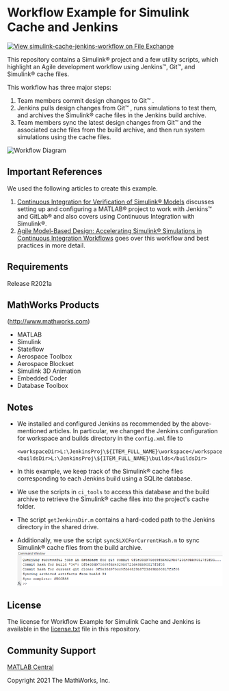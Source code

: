 # Workflow Example for Simulink Cache and Jenkins

[![View simulink-cache-jenkins-workflow on File Exchange](https://www.mathworks.com/matlabcentral/images/matlab-file-exchange.svg)](https://www.mathworks.com/matlabcentral/fileexchange/100376-simulink-cache-jenkins-workflow)


This repository contains a Simulink® project and a few utility scripts, which highlight an Agile development workflow using Jenkins™, Git™, and Simulink® cache files.


This workflow has three major steps:
1. Team members commit design changes to Git™ .
2. Jenkins pulls design changes from Git™ , runs simulations to test them, and archives the Simulink® cache files in the Jenkins build archive.
3. Team members sync the latest design changes from Git™  and the associated cache files from the build archive, and then run system simulations using the cache files.

![Workflow Diagram](https://www.mathworks.com/company/newsletters/articles/agile-model-based-design-accelerating-simulink-simulations-in-continuous-integration-workflows/_jcr_content/mainParsys/image_0_copy_copy_95.adapt.1200.medium.jpg/1576851787792.jpg)

## Important References

We used the following articles to create this example.

1. [Continuous Integration for Verification of Simulink® Models](https://www.mathworks.com/company/newsletters/articles/continuous-integration-for-verification-of-simulink-models.html#configure_jenkins)
discusses setting up and configuring a MATLAB® project to work with Jenkins™ and GitLab® and also covers using Continuous Integration with Simulink®.
2. [Agile Model-Based Design: Accelerating Simulink® Simulations in Continuous Integration Workflows](https://www.mathworks.com/company/newsletters/articles/agile-model-based-design-accelerating-simulink-simulations-in-continuous-integration-workflows.html)
goes over this workflow and best practices in more detail.

## Requirements

Release R2021a

## MathWorks Products 

(http://www.mathworks.com)

* MATLAB
* Simulink
* Stateflow
* Aerospace Toolbox
* Aerospace Blockset
* Simulink 3D Animation
* Embedded Coder
* Database Toolbox

## Notes

- We installed and configured Jenkins as recommended by the above-mentioned articles. In particular, we changed the Jenkins configuration for workspace and builds directory in the `config.xml` file to 

  ```
  <workspaceDir>L:\JenkinsProj\${ITEM_FULL_NAME}\workspace</workspaceDir>
  <buildsDir>L:\JenkinsProj\${ITEM_FULL_NAME}\builds</buildsDir>
  ```

- In this example, we keep track of the Simulink® cache files corresponding to each Jenkins build using a SQLite database.

- We use the scripts in ```ci_tools``` to access this database and the build archive to retrieve the Simulink® cache files into the project's cache folder.

- The script ```getJenkinsDir.m``` contains a hard-coded path to the Jenkins directory in the shared drive.

- Additionally, we use the script ```syncSLXCForCurrentHash.m``` to sync Simulink® cache files from the build archive.
![Sync Files Image](sync_img.png)

## License

The license for Workflow Example for Simulink Cache and Jenkins is available in the [license.txt](license.txt) file in this repository.

## Community Support
[MATLAB Central](https://www.mathworks.com/matlabcentral)

Copyright 2021 The MathWorks, Inc.
